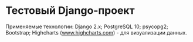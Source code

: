 # Тестовый Django-проект

Применяемые технологии:
Django 2.x;
PostgreSQL 10;
psycopg2;
Bootstrap;
Highcharts (www.highcharts.com) - для визуализации данных.
